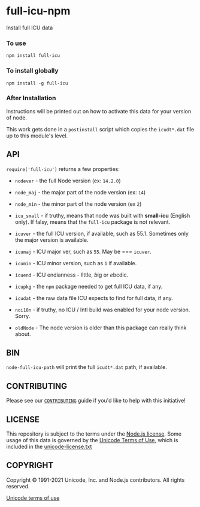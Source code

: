 # full-icu-npm

Install full ICU data

### To use

`npm install full-icu`

### To install globally

`npm install -g full-icu`

### After Installation

Instructions will be printed out on how to activate this data for your version of node.

This work gets done in a `postinstall` script which copies the `icudt*.dat` file up to this module's level.

## API

`require('full-icu')` returns a few properties:

* `nodever` - the full Node version (ex: `14.2.0`)

* `node_maj` - the major part of the node version (ex: `14`)

* `node_min` - the minor part of the node version (ex `2`)

* `icu_small` - if truthy, means that node was built with
**small-icu** (English only). If falsy, means that the `full-icu`
package is not relevant.

* `icuver` - the full ICU version, if available, such as 55.1. Sometimes only the major version is available.

* `icumaj` - ICU major ver, such as `55`. May be === `icuver`.

* `icumin` - ICU minor version, such as `1` if available.

* `icuend` - ICU endianness - *l*ittle, *b*ig or *e*bcdic.

* `icupkg` - the `npm` package needed to get full ICU data, if any.

* `icudat` - the raw data file ICU expects to find for full data, if any.

* `noi18n` - if truthy, no ICU / Intl build was enabled for your node version. Sorry.

* `oldNode` - The node version is older than this package can really think about.

## BIN

`node-full-icu-path` will print the full `icudt*.dat` path, if available.

## CONTRIBUTING

Please see our [`CONTRIBUTING`](./CONTRIBUTING.md) guide if you'd like to help with this initiative!

## LICENSE

This repository is subject to the terms under the [Node.js license](https://github.com/nodejs/node/blob/master/LICENSE). Some usage of this data is governed by the [Unicode Terms of Use](http://www.unicode.org/copyright.html), which is included in the [unicode-license.txt](./unicode-license.txt)

## COPYRIGHT

Copyright &copy; 1991-2021 Unicode, Inc. and Node.js contributors. All rights reserved.

[Unicode terms of use](http://www.unicode.org/copyright.html)
